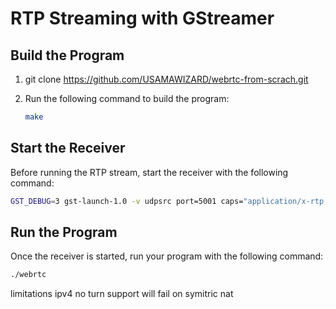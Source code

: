 
# RTP Streaming with GStreamer

## Build the Program

1. git clone https://github.com/USAMAWIZARD/webrtc-from-scrach.git
2. Run the following command to build the program:

   ```sh
   make
   ```

## Start the Receiver

Before running the RTP stream, start the receiver with the following command:

```sh
GST_DEBUG=3 gst-launch-1.0 -v udpsrc port=5001 caps="application/x-rtp, media=(string)video, clock-rate=(int)90000, encoding-name=(string)H264, payload=(int)96" ! rtph264depay ! avdec_h264 ! videoconvert ! autovideosink
```

## Run the Program

Once the receiver is started, run your program with the following command:

```sh
./webrtc
```


limitations
ipv4
no turn support will fail on symitric nat

